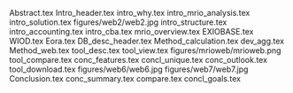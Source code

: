 Abstract.tex
Intro_header.tex
intro_why.tex
intro_mrio_analysis.tex
intro_solution.tex
figures/web2/web2.jpg
intro_structure.tex
intro_accounting.tex
intro_cba.tex
mrio_overview.tex
EXIOBASE.tex
WIOD.tex
Eora.tex
DB_desc_header.tex
Method_calculation.tex
dev_agg.tex
Method_web.tex
tool_desc.tex
tool_view.tex
figures/mrioweb/mrioweb.png
tool_compare.tex
conc_features.tex
concl_unique.tex
conc_outlook.tex
tool_download.tex
figures/web6/web6.jpg
figures/web7/web7.jpg
Conclusion.tex
conc_summary.tex
compare.tex
concl_goals.tex